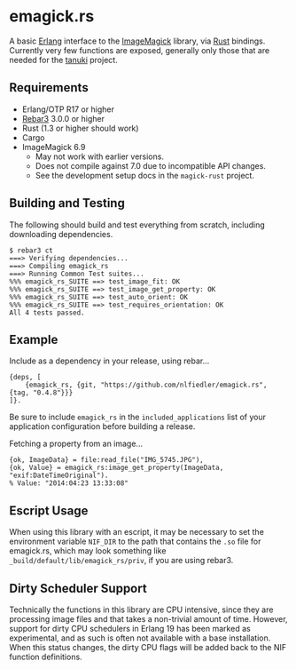 # emagick.rs

A basic [Erlang](http://www.erlang.org) interface to the [ImageMagick](http://www.imagemagick.org) library, via [Rust](https://www.rust-lang.org) bindings. Currently very few functions are exposed, generally only those that are needed for the [tanuki](https://github.com/nlfiedler/tanuki) project.

## Requirements

* Erlang/OTP R17 or higher
* [Rebar3](https://github.com/erlang/rebar3) 3.0.0 or higher
* Rust (1.3 or higher should work)
* Cargo
* ImageMagick 6.9
    - May not work with earlier versions.
    - Does not compile against 7.0 due to incompatible API changes.
    - See the development setup docs in the `magick-rust` project.

## Building and Testing

The following should build and test everything from scratch, including downloading dependencies.

```
$ rebar3 ct
===> Verifying dependencies...
===> Compiling emagick_rs
===> Running Common Test suites...
%%% emagick_rs_SUITE ==> test_image_fit: OK
%%% emagick_rs_SUITE ==> test_image_get_property: OK
%%% emagick_rs_SUITE ==> test_auto_orient: OK
%%% emagick_rs_SUITE ==> test_requires_orientation: OK
All 4 tests passed.
```

## Example

Include as a dependency in your release, using rebar...

```
{deps, [
    {emagick_rs, {git, "https://github.com/nlfiedler/emagick.rs", {tag, "0.4.8"}}}
]}.
```

Be sure to include `emagick_rs` in the `included_applications` list of your application configuration before building a release.

Fetching a property from an image...

```
{ok, ImageData} = file:read_file("IMG_5745.JPG"),
{ok, Value} = emagick_rs:image_get_property(ImageData, "exif:DateTimeOriginal").
% Value: "2014:04:23 13:33:08"
```

## Escript Usage

When using this library with an escript, it may be necessary to set the environment variable `NIF_DIR` to the path that contains the `.so` file for emagick.rs, which may look something like `_build/default/lib/emagick_rs/priv`, if you are using rebar3.

## Dirty Scheduler Support

Technically the functions in this library are CPU intensive, since they are processing image files and that takes a non-trivial amount of time. However, support for dirty CPU schedulers in Erlang 19 has been marked as experimental, and as such is often not available with a base installation. When this status changes, the dirty CPU flags will be added back to the NIF function definitions.
